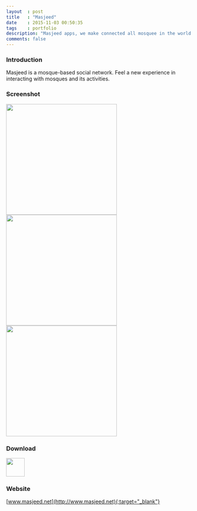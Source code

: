 ```yaml
---
layout	: post
title	: "Masjeed"
date   	: 2015-11-03 00:50:35
tags	: portfolio
description: "Masjeed apps, we make connected all mosquee in the world."
comments: false
---
```


### Introduction

Masjeed is a mosque-based social network. Feel a new experience in interacting with mosques and its activities.


### Screenshot

<img src="https://lh3.googleusercontent.com/gQUqRsHNnzGE5AeR5kcI5qQAvtnXCl64Mpoy81pT_BOhWp62Ye03x5Pchc7a1LDLfnUk=h900-rw" style="width:2OOpx; height:300px"> <img src="https://lh3.googleusercontent.com/mU-yEzLj6nIOpVP0WTDtEbzfDaPAzro2LvoQJpDloWgk_bmybUTpuLqz_iGhkcggBQ=h900-rw" style="width:2OOpx; height:300px"> <img src="https://lh3.googleusercontent.com/MF7Nicqy-do5Y883DOwn-SuQgWlVNs9i8QAlTgg0jlHRtta6xSpGlXbLiRacyIx6HbE=h900-rw" style="width:2OOpx; height:300px"> 


### Download

<a href="https://play.google.com/store/apps/details?id=com.bi.masjeed" target="_blank"><img src="https://www.gstatic.com/android/market_images/web/play_one_bar_logo_2x.png" style="width:1OOpx; height:50px"></a>


### Website

[www.masjeed.net](http://www.masjeed.net){:target="_blank"}